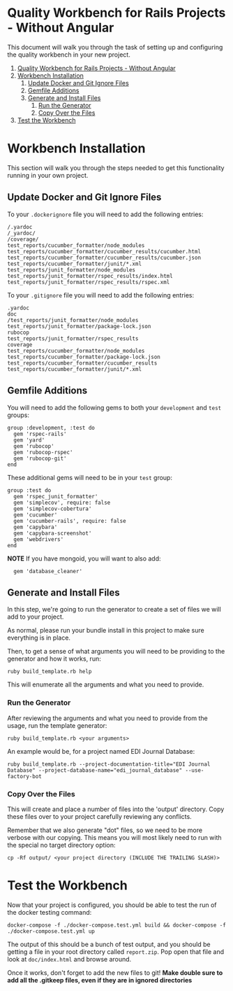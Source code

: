 # Quality Workbench for Rails Projects - Without Angular

This document will walk you through the task of setting up and configuring the quality workbench in your new project.

1. [Quality Workbench for Rails Projects - Without Angular](#quality-workbench-for-rails-projects---without-angular)
2. [Workbench Installation](#workbench-installation)
   1. [Update Docker and Git Ignore Files](#update-docker-and-git-ignore-files)
   2. [Gemfile Additions](#gemfile-additions)
   3. [Generate and Install Files](#generate-and-install-files)
      1. [Run the Generator](#run-the-generator)
      2. [Copy Over the Files](#copy-over-the-files)
3. [Test the Workbench](#test-the-workbench)

# Workbench Installation

This section will walk you through the steps needed to get this functionality running in your own project.

## Update Docker and Git Ignore Files

To your `.dockerignore` file you will need to add the following entries:
```
/.yardoc
/_yardoc/
/coverage/
test_reports/cucumber_formatter/node_modules
test_reports/cucumber_formatter/cucumber_results/cucumber.html
test_reports/cucumber_formatter/cucumber_results/cucumber.json
test_reports/cucumber_formatter/junit/*.xml
test_reports/junit_formatter/node_modules
test_reports/junit_formatter/rspec_results/index.html
test_reports/junit_formatter/rspec_results/rspec.xml
```

To your `.gitignore` file you will need to add the following entries:
```
.yardoc
doc
/test_reports/junit_formatter/node_modules
test_reports/junit_formatter/package-lock.json
rubocop
test_reports/junit_formatter/rspec_results
coverage
test_reports/cucumber_formatter/node_modules
test_reports/cucumber_formatter/package-lock.json
test_reports/cucumber_formatter/cucumber_results
test_reports/cucumber_formatter/junit/*.xml
```

## Gemfile Additions

You will need to add the following gems to both your `development` and  `test`  groups:
```!ruby
group :development, :test do
  gem 'rspec-rails'
  gem 'yard'
  gem 'rubocop'
  gem 'rubocop-rspec'
  gem 'rubocop-git'
end
```

These additional gems will need to be in your `test` group:
```!ruby
group :test do
  gem 'rspec_junit_formatter'
  gem 'simplecov', require: false
  gem 'simplecov-cobertura'
  gem 'cucumber'
  gem 'cucumber-rails', require: false
  gem 'capybara'
  gem 'capybara-screenshot'
  gem 'webdrivers'
end
```

**NOTE** If you have mongoid, you will want to also add:
```!ruby
  gem 'database_cleaner'
```

## Generate and Install Files

In this step, we're going to run the generator to create a set of files we will add to your project.

As normal, please run your bundle install in this project to make sure everything is in place.

Then, to get a sense of what arguments you will need to be providing to the generator and how it works, run:
```
ruby build_template.rb help
```

This will enumerate all the arguments and what you need to provide.

### Run the Generator

After reviewing the arguments and what you need to provide from the usage, run the template generator:
```
ruby build_template.rb <your arguments>
```

An example would be, for a project named EDI Journal Database:
```
ruby build_template.rb --project-documentation-title="EDI Journal Database" --project-database-name="edi_journal_database" --use-factory-bot
```

### Copy Over the Files

This will create and place a number of files into the 'output' directory.  Copy these files over to your project carefully reviewing any conflicts.

Remember that we also generate "dot" files, so we need to be more verbose with our copying. This means you will most likely need to run with the special no target directory option:
```
cp -Rf output/ <your project directory (INCLUDE THE TRAILING SLASH)>
```

# Test the Workbench

Now that your project is configured, you should be able to test the run of the docker testing command:
```
docker-compose -f ./docker-compose.test.yml build && docker-compose -f ./docker-compose.test.yml up
```

The output of this should be a bunch of test output, and you should be  getting a file in your root directory called `report.zip`.  Pop open  that file and look at `doc/index.html` and browse around.

Once it works, don't forget to add the new files to git!
**Make double sure to add all the .gitkeep files, even if they are in ignored directories**